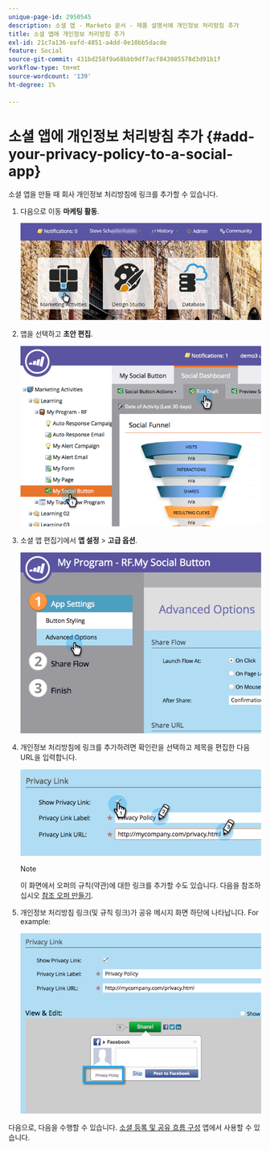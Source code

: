```yaml
---
unique-page-id: 2950545
description: 소셜 앱 - Marketo 문서 - 제품 설명서에 개인정보 처리방침 추가
title: 소셜 앱에 개인정보 처리방침 추가
exl-id: 21c7a136-eafd-4851-a4dd-0e10bb5dacde
feature: Social
source-git-commit: 431bd258f9a68bbb9df7acf043085578d3d91b1f
workflow-type: tm+mt
source-wordcount: '139'
ht-degree: 1%

---
```


# 소셜 앱에 개인정보 처리방침 추가 {#add-your-privacy-policy-to-a-social-app}

소셜 앱을 만들 때 회사 개인정보 처리방침에 링크를 추가할 수 있습니다.

1. 다음으로 이동 **마케팅 활동**.

   ![](assets/login-marketing-activities-4.png)

1. 앱을 선택하고 **초안 편집**.

   ![](assets/image2014-9-22-10-3a50-3a22.png)

1. 소셜 앱 편집기에서 **앱 설정** > **고급 옵션**.

   ![](assets/image2014-9-22-10-3a50-3a38.png)

1. 개인정보 처리방침에 링크를 추가하려면 확인란을 선택하고 제목을 편집한 다음 URL을 입력합니다.

   ![](assets/image2014-9-22-10-3a51-3a12.png)

   >[!NOTE]
   >
   >이 화면에서 오퍼의 규칙(약관)에 대한 링크를 추가할 수도 있습니다. 다음을 참조하십시오 [참조 오퍼 만들기](/help/marketo/product-docs/demand-generation/social/referral-offers/create-a-referral-offer.md).

1. 개인정보 처리방침 링크(및 규칙 링크)가 공유 메시지 화면 하단에 나타납니다. For example:

   ![](assets/image2014-9-22-10-3a52-3a16.png)

다음으로, 다음을 수행할 수 있습니다. [소셜 등록 및 공유 흐름 구성](/help/marketo/product-docs/demand-generation/social/configuring-social-actions/configure-social-recommend-flow.md) 앱에서 사용할 수 있습니다.

